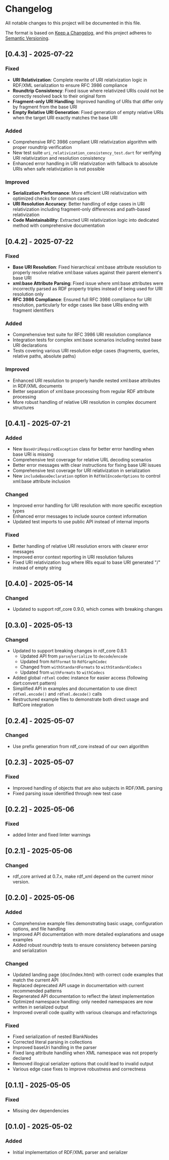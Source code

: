 # Changelog

All notable changes to this project will be documented in this file.

The format is based on [Keep a Changelog](https://keepachangelog.com/en/1.0.0/),
and this project adheres to [Semantic Versioning](https://semver.org/spec/v2.0.0.html).

## [0.4.3] - 2025-07-22

### Fixed

- **URI Relativization**: Complete rewrite of URI relativization logic in RDF/XML serialization to ensure RFC 3986 compliance
- **Roundtrip Consistency**: Fixed issue where relativized URIs could not be correctly resolved back to their original form
- **Fragment-only URI Handling**: Improved handling of URIs that differ only by fragment from the base URI
- **Empty Relative URI Generation**: Fixed generation of empty relative URIs when the target URI exactly matches the base URI

### Added

- Comprehensive RFC 3986 compliant URI relativization algorithm with proper roundtrip verification
- New test suite `uri_relativization_consistency_test.dart` for verifying URI relativization and resolution consistency
- Enhanced error handling in URI relativization with fallback to absolute URIs when safe relativization is not possible

### Improved

- **Serialization Performance**: More efficient URI relativization with optimized checks for common cases
- **URI Resolution Accuracy**: Better handling of edge cases in URI relativization including fragment-only differences and path-based relativization
- **Code Maintainability**: Extracted URI relativization logic into dedicated method with comprehensive documentation

## [0.4.2] - 2025-07-22

### Fixed

- **Base URI Resolution**: Fixed hierarchical xml:base attribute resolution to properly resolve relative xml:base values against their parent element's base URI
- **xml:base Attribute Parsing**: Fixed issue where xml:base attributes were incorrectly parsed as RDF property triples instead of being used for URI resolution only
- **RFC 3986 Compliance**: Ensured full RFC 3986 compliance for URI resolution, particularly for edge cases like base URIs ending with fragment identifiers

### Added

- Comprehensive test suite for RFC 3986 URI resolution compliance
- Integration tests for complex xml:base scenarios including nested base URI declarations
- Tests covering various URI resolution edge cases (fragments, queries, relative paths, absolute paths)

### Improved

- Enhanced URI resolution to properly handle nested xml:base attributes in RDF/XML documents
- Better separation of xml:base processing from regular RDF attribute processing
- More robust handling of relative URI resolution in complex document structures

## [0.4.1] - 2025-07-21

### Added

- New `BaseUriRequiredException` class for better error handling when base URI is missing
- Comprehensive test coverage for relative URL decoding scenarios
- Better error messages with clear instructions for fixing base URI issues
- Comprehensive test coverage for URI relativization in serialization
- New `includeBaseDeclaration` option in `RdfXmlEncoderOptions` to control xml:base attribute inclusion

### Changed

- Improved error handling for URI resolution with more specific exception types
- Enhanced error messages to include source context information
- Updated test imports to use public API instead of internal imports

### Fixed

- Better handling of relative URI resolution errors with clearer error messages
- Improved error context reporting in URI resolution failures
- Fixed URI relativization bug where IRIs equal to base URI generated "/" instead of empty string

## [0.4.0] - 2025-05-14

### Changed

- Updated to support rdf_core 0.9.0, which comes with breaking changes

## [0.3.0] - 2025-05-13

### Changed

- Updated to support breaking changes in rdf_core 0.8.1:
  - Updated API from `parse`/`serialize` to `decode`/`encode`
  - Updated from `RdfFormat` to `RdfGraphCodec`
  - Changed from `withStandardFormats` to `withStandardCodecs`
  - Updated from `withFormats` to `withCodecs`
- Added global `rdfxml` codec instance for easier access (following dart:convert pattern)
- Simplified API in examples and documentation to use direct `rdfxml.encode()` and `rdfxml.decode()` calls
- Restructured example files to demonstrate both direct usage and RdfCore integration

## [0.2.4] - 2025-05-07

### Changed

- Use prefix generation from rdf_core instead of our own algorithm

## [0.2.3] - 2025-05-07

### Fixed

- Improved handling of objects that are also subjects in RDF/XML parsing
- Fixed parsing issue identified through new test case


## [0.2.2] - 2025-05-06

### Fixed

- added linter and fixed linter warnings


## [0.2.1] - 2025-05-06

### Changed

- rdf_core arrived at 0.7.x, make rdf_xml depend on the current minor version.

## [0.2.0] - 2025-05-06

### Added

- Comprehensive example files demonstrating basic usage, configuration options, and file handling
- Improved API documentation with more detailed explanations and usage examples
- Added robust roundtrip tests to ensure consistency between parsing and serialization

### Changed

- Updated landing page (doc/index.html) with correct code examples that match the current API
- Replaced deprecated API usage in documentation with current recommended patterns
- Regenerated API documentation to reflect the latest implementation
- Optimized namespace handling: only needed namespaces are now written in serialized output
- Improved overall code quality with various cleanups and refactorings

### Fixed

- Fixed serialization of nested BlankNodes
- Corrected literal parsing in collections
- Improved baseUri handling in the parser
- Fixed lang attribute handling when XML namespace was not properly declared
- Removed illogical serializer options that could lead to invalid output
- Various edge case fixes to improve robustness and correctness

## [0.1.1] - 2025-05-05

### Fixed

- Missing dev dependencies

## [0.1.0] - 2025-05-02

### Added

- Initial implementation of RDF/XML parser and serializer
